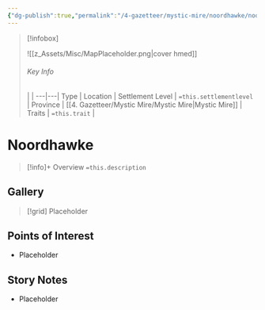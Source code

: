 ```yaml
---
{"dg-publish":true,"permalink":"/4-gazetteer/mystic-mire/noordhawke/noordhawke/","noteIcon":""}
---
```



> [!infobox]
> 
> ![[z_Assets/Misc/MapPlaceholder.png\|cover hmed]]
> ###### Key Info
>  |   |
> ---|---|
> Type | Location |
> Settlement Level | `=this.settlementlevel` |
> Province | [[4. Gazetteer/Mystic Mire/Mystic Mire\|Mystic Mire]] |
> Traits | `=this.trait` |

# Noordhawke

> [!info]+ Overview
> `=this.description`

## Gallery

>[!grid]
>Placeholder


## Points of Interest

- Placeholder

## Story Notes

- Placeholder